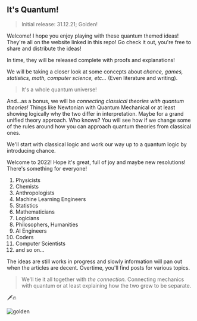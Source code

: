 ## It's Quantum!

> Initial release: 31.12.21; Golden!

Welcome! I hope you enjoy playing with these quantum themed ideas! They're all on the website linked in this repo! Go check it out, you're free to share and distribute the ideas!

In time, they will be released complete with proofs and explanations!

We will be taking a closer look at some concepts about *chance, games, statistics, math, computer science, etc...* (Even literature and writing).

> It's a whole quantum universe!

And...as a bonus, we will be *connecting classical theories with quantum theories!* Things like Newtonian with Quantum Mechanical or at least showing logically why the two differ in interpretation. Maybe for a grand unified theory approach. Who knows? You will see how if we change some of the rules around how you can approach quantum theories from classical ones.

We'll start with classical logic and work our way up to a quantum logic by introducing chance.

Welcome to 2022! Hope it's great, full of joy and maybe new resolutions! There's something for everyone!

1. Physicists
2. Chemists
3. Anthropologists
4. Machine Learning Engineers
5. Statistics
6. Mathematicians
7. Logicians
8. Philosophers, Humanities
9. AI Engineers
10. Coders
11. Computer Scientists
12. and so on...

The ideas are still works in progress and slowly information will pan out when the articles are decent. Overtime, you'll find posts for various topics.

> We'll tie it all together with *the connection.* Connecting mechanics with quantum or at least explaining how the two grew to be separate.

🗡🔥

![golden](https://writerthethinker1.github.io/liQuidYarn/gold-storage/gold_ring_alt.jpeg)
